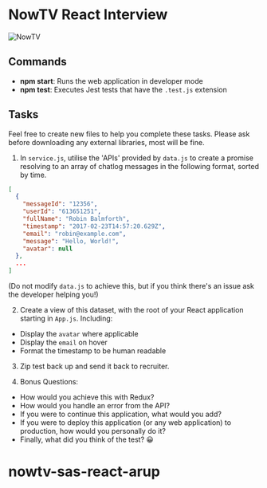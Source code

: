 # NowTV React Interview

![NowTV](./logo.png)

## Commands

- **npm start**: Runs the web application in developer mode
- **npm test**: Executes Jest tests that have the `.test.js` extension

## Tasks

Feel free to create new files to help you complete these tasks. Please ask before downloading any external libraries, most will be fine.

1. In `service.js`, utilise the 'APIs' provided by `data.js` to create a promise resolving to an array of chatlog messages in the following format, sorted by time.

```json
[
  {
    "messageId": "12356",
    "userId": "613651251",
    "fullName": "Robin Balmforth",
    "timestamp": "2017-02-23T14:57:20.629Z",
    "email": "robin@example.com",
    "message": "Hello, World!",
    "avatar": null
  },
  ...
]
```
(Do not modify `data.js` to achieve this, but if you think there's an issue ask the developer helping you!)

2. Create a view of this dataset, with the root of your React application starting in `App.js`. Including:
  - Display the `avatar` where applicable
  - Display the `email` on hover
  - Format the timestamp to be human readable

3. Zip test back up and send it back to recruiter.

4. Bonus Questions:
  - How would you achieve this with Redux?
  - How would you handle an error from the API?
  - If you were to continue this application, what would you add?
  - If you were to deploy this application (or any web application) to production, how would you personally do it?
  - Finally, what did you think of the test? 😀

# nowtv-sas-react-arup
